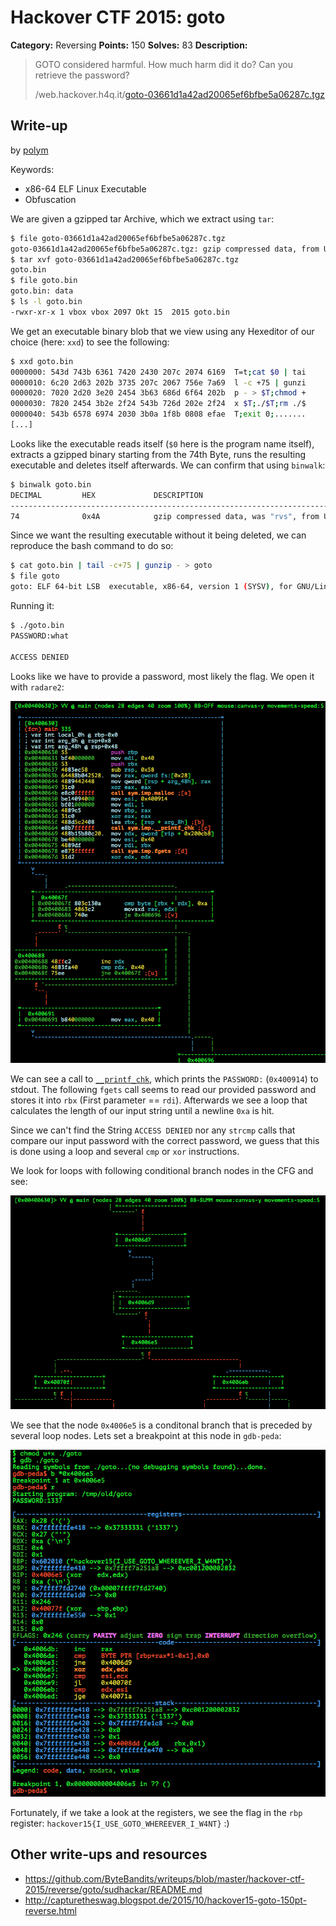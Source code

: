 # Hackover CTF 2015: goto

**Category:** Reversing
**Points:** 150
**Solves:** 83
**Description:**

> GOTO considered harmful. How much harm did it do? Can you retrieve the password?
> 
> /web.hackover.h4q.it/[goto-03661d1a42ad20065ef6bfbe5a06287c.tgz](./goto-03661d1a42ad20065ef6bfbe5a06287c.tgz)


## Write-up

by [polym](https://github.com/abpolym)

Keywords:

* x86-64 ELF Linux Executable
* Obfuscation

We are given a gzipped tar Archive, which we extract using `tar`:

```bash
$ file goto-03661d1a42ad20065ef6bfbe5a06287c.tgz
goto-03661d1a42ad20065ef6bfbe5a06287c.tgz: gzip compressed data, from Unix, last modified: Thu Oct 15 18:23:16 2015
$ tar xvf goto-03661d1a42ad20065ef6bfbe5a06287c.tgz
goto.bin
$ file goto.bin
goto.bin: data
$ ls -l goto.bin
-rwxr-xr-x 1 vbox vbox 2097 Okt 15  2015 goto.bin
```

We get an executable binary blob that we view using any Hexeditor of our choice (here: `xxd`) to see the following:

```bash
$ xxd goto.bin 
0000000: 543d 743b 6361 7420 2430 207c 2074 6169  T=t;cat $0 | tai
0000010: 6c20 2d63 202b 3735 207c 2067 756e 7a69  l -c +75 | gunzi
0000020: 7020 2d20 3e20 2454 3b63 686d 6f64 202b  p - > $T;chmod +
0000030: 7820 2454 3b2e 2f24 543b 726d 202e 2f24  x $T;./$T;rm ./$
0000040: 543b 6578 6974 2030 3b0a 1f8b 0808 efae  T;exit 0;.......
[...]
```

Looks like the executable reads itself (`$0` here is the program name itself), extracts a gzipped binary starting from the 74th Byte, runs the resulting executable and deletes itself afterwards.
We can confirm that using `binwalk`:

```bash
$ binwalk goto.bin 
DECIMAL         HEX             DESCRIPTION
-------------------------------------------------------------------------------------------------------
74              0x4A            gzip compressed data, was "rvs", from Unix, last modified: Thu Oct 15 15:49:35 2015, max compression
```

Since we want the resulting executable without it being deleted, we can reproduce the bash command to do so:

```bash
$ cat goto.bin | tail -c+75 | gunzip - > goto
$ file goto
goto: ELF 64-bit LSB  executable, x86-64, version 1 (SYSV), for GNU/Linux 2.6.24, dynamically linked (uses shared libs), stripped
```

Running it:

```bash
$ ./goto.bin 
PASSWORD:what

ACCESS DENIED
```

Looks like we have to provide a password, most likely the flag. We open it with `radare2`:

![](./main.png)

We can see a call to [`__printf_chk`](http://refspecs.linuxbase.org/LSB_4.1.0/LSB-Core-generic/LSB-Core-generic/libc---printf-chk-1.html), which prints the `PASSWORD:` (`0x400914`) to stdout. The following `fgets` call seems to read our provided password and stores it into `rbx` (First parameter == `rdi`). Afterwards we see a loop that calculates the length of our input string until a newline `0xa` is hit.

Since we can't find the String `ACCESS DENIED` nor any `strcmp` calls that compare our input password with the correct password, we guess that this is done using a loop and several `cmp` or `xor` instructions. 

We look for loops with following conditional branch nodes in the CFG and see:

![](./cond.png)

We see that the node `0x4006e5` is a conditonal branch that is preceded by several loop nodes. Lets set a breakpoint at this node in `gdb-peda`:

![](./peda.png)

Fortunately, if we take a look at the registers, we see the flag in the `rbp` register: `hackover15{I_USE_GOTO_WHEREEVER_I_W4NT}` :)


## Other write-ups and resources

* <https://github.com/ByteBandits/writeups/blob/master/hackover-ctf-2015/reverse/goto/sudhackar/README.md>
* <http://capturetheswag.blogspot.de/2015/10/hackover15-goto-150pt-reverse.html>
